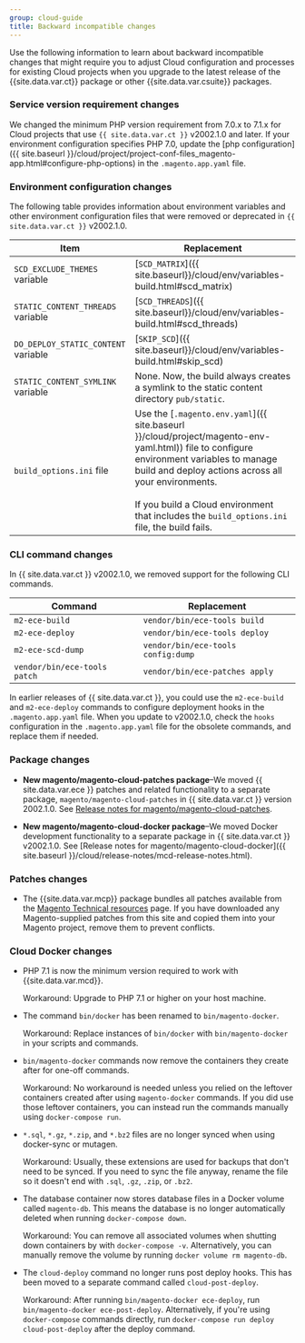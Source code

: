 ```yaml
---
group: cloud-guide
title: Backward incompatible changes
---
```


Use the following information to learn about backward incompatible changes that might require you to adjust Cloud configuration and processes for existing Cloud projects when you upgrade to the latest release of the {{site.data.var.ct}} package or other {{site.data.var.csuite}} packages.

### Service version requirement changes

We changed the minimum PHP version requirement from 7.0.x to 7.1.x for Cloud projects that use `{{ site.data.var.ct }}` v2002.1.0 and later. If your environment configuration specifies PHP 7.0, update the [php configuration]({{ site.baseurl }}/cloud/project/project-conf-files_magento-app.html#configure-php-options) in the `.magento.app.yaml` file.

### Environment configuration changes

The following table provides information about environment variables and other environment configuration files that were removed or deprecated in `{{ site.data.var.ct }}` v2002.1.0.

   Item | Replacement
   -------- | -------
   `SCD_EXCLUDE_THEMES` variable | [`SCD_MATRIX`]({{ site.baseurl}}/cloud/env/variables-build.html#scd_matrix)
   `STATIC_CONTENT_THREADS` variable | [`SCD_THREADS`]({{ site.baseurl}}/cloud/env/variables-build.html#scd_threads)
   `DO_DEPLOY_STATIC_CONTENT` variable | [`SKIP_SCD`]({{ site.baseurl}}/cloud/env/variables-build.html#skip_scd)
   `STATIC_CONTENT_SYMLINK` variable | None. Now, the build always creates a symlink to the static content directory `pub/static`.
   `build_options.ini` file | Use the [`.magento.env.yaml`]({{ site.baseurl }}/cloud/project/magento-env-yaml.html)) file to configure environment variables to manage build and deploy actions across all your environments.<br><br>If you build a Cloud environment that includes the `build_options.ini` file, the build fails.

### CLI command changes

In {{ site.data.var.ct }} v2002.1.0, we removed support for the following CLI commands.

 Command| Replacement
 -------- |-------
`m2-ece-build` | `vendor/bin/ece-tools build`
`m2-ece-deploy` | `vendor/bin/ece-tools deploy`
`m2-ece-scd-dump` | `vendor/bin/ece-tools config:dump`
`vendor/bin/ece-tools patch` | `vendor/bin/ece-patches apply`

In earlier releases of {{ site.data.var.ct }}, you could use the `m2-ece-build` and `m2-ece-deploy` commands to configure deployment hooks in the `.magento.app.yaml` file. When you update to v2002.1.0, check the `hooks` configuration in the `.magento.app.yaml` file for the obsolete commands, and replace them if needed.

### Package changes

-  **New magento/magento-cloud-patches package**–We moved {{ site.data.var.ece }} patches and related functionality to a separate package, `magento/magento-cloud-patches` in {{ site.data.var.ct }} version 2002.1.0. See [Release notes for magento/magento-cloud-patches]({{site.baseurl}}/cloud/release-notes/mcp-release-notes.html).

-  **New magento/magento-cloud-docker package**–We moved Docker development functionality to a separate package in {{ site.data.var.ct }} v2002.1.0. See [Release notes for magento/magento-cloud-docker]({{ site.baseurl }}/cloud/release-notes/mcd-release-notes.html).

### Patches changes

-  The {{site.data.var.mcp}} package bundles all patches available from the [Magento Technical resources](https://magento.com/tech-resources/download) page. If you have downloaded any Magento-supplied patches from this site and copied them into your Magento project, remove them to prevent conflicts.

### Cloud Docker changes

- PHP 7.1 is now the minimum version required to work with {{site.data.var.mcd}}. 

    Workaround: Upgrade to PHP 7.1 or higher on your host machine.

- The command `bin/docker` has been renamed to `bin/magento-docker`.

    Workaround: Replace instances of `bin/docker` with `bin/magento-docker` in your scripts and commands.

- `bin/magento-docker` commands now remove the containers they create after for one-off commands. 
    
    Workaround: No workaround is needed unless you relied on the leftover containers created after using `magento-docker` commands. If you did use those leftover containers, you can instead run the commands manually using `docker-compose run`.

- `*.sql`, `*.gz`, `*.zip`, and `*.bz2` files are no longer synced when using docker-sync or mutagen.

    Workaround: Usually, these extensions are used for backups that don't need to be synced. If you need to sync the file anyway, rename the file so it doesn't end with `.sql`, `.gz`, `.zip`, or `.bz2`.

- The database container now stores database files in a Docker volume called `magento-db`. This means the database is no longer automatically deleted when running `docker-compose down`.

    Workaround: You can remove all associated volumes when shutting down containers by with `docker-compose -v`. Alternatively, you can manually remove the volume by running `docker volume rm magento-db`.

- The `cloud-deploy` command no longer runs post deploy hooks. This has been moved to a separate command called `cloud-post-deploy`.

    Workaround: After running `bin/magento-docker ece-deploy`, run `bin/magento-docker ece-post-deploy`. Alternatively, if you're using `docker-compose` commands directly, run `docker-compose run deploy cloud-post-deploy` after the deploy command.

